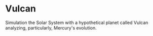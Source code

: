 # Vulcan
Simulation the Solar System with a hypothetical planet called Vulcan analyzing, particularly, Mercury's evolution.
